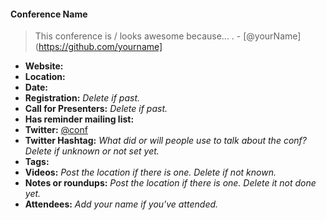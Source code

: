 <!-- Thanks for contributing a conference! Here is the template.

Take a look at the [Contributing](contributing.md) doc, as well.

Delete this comment before submitting your PR.-->

#### Conference Name

> This conference is / looks awesome because... . - [@yourName](https://github.com/yourname]

* **Website:**
* **Location:**
* **Date:**
* **Registration:** _Delete if past._
* **Call for Presenters:** _Delete if past._
* **Has reminder mailing list:**
* **Twitter:** [@conf](https://twitter.com/conf)
* **Twitter Hashtag:** _What did or will people use to talk about the conf? Delete if unknown or not set yet._
* **Tags:**
* **Videos:** _Post the location if there is one. Delete if not known._
* **Notes or roundups:** _Post the location if there is one. Delete it not done yet._
* **Attendees:** _Add your name if you've attended._
